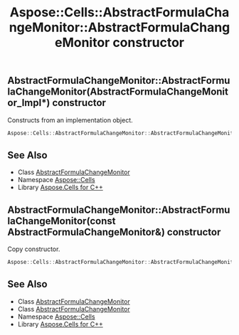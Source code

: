 ﻿---
title: Aspose::Cells::AbstractFormulaChangeMonitor::AbstractFormulaChangeMonitor constructor
linktitle: AbstractFormulaChangeMonitor
second_title: Aspose.Cells for C++ API Reference
description: 'Aspose::Cells::AbstractFormulaChangeMonitor::AbstractFormulaChangeMonitor constructor. Constructs from an implementation object in C++.'
type: docs
weight: 100
url: /cpp/aspose.cells/abstractformulachangemonitor/abstractformulachangemonitor/
---
## AbstractFormulaChangeMonitor::AbstractFormulaChangeMonitor(AbstractFormulaChangeMonitor_Impl*) constructor


Constructs from an implementation object.

```cpp
Aspose::Cells::AbstractFormulaChangeMonitor::AbstractFormulaChangeMonitor(AbstractFormulaChangeMonitor_Impl *impl)
```

## See Also

* Class [AbstractFormulaChangeMonitor](../)
* Namespace [Aspose::Cells](../../)
* Library [Aspose.Cells for C++](../../../)
## AbstractFormulaChangeMonitor::AbstractFormulaChangeMonitor(const AbstractFormulaChangeMonitor\&) constructor


Copy constructor.

```cpp
Aspose::Cells::AbstractFormulaChangeMonitor::AbstractFormulaChangeMonitor(const AbstractFormulaChangeMonitor &src)
```

## See Also

* Class [AbstractFormulaChangeMonitor](../)
* Class [AbstractFormulaChangeMonitor](../)
* Namespace [Aspose::Cells](../../)
* Library [Aspose.Cells for C++](../../../)
